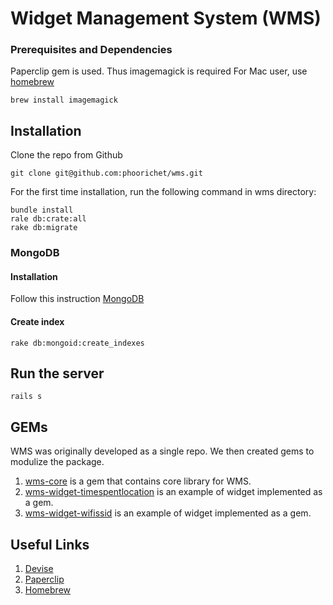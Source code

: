 Widget Management System (WMS)
========================

### Prerequisites and Dependencies

Paperclip gem is used. Thus imagemagick is required
For Mac user, use [homebrew](http://brew.sh/)
```
brew install imagemagick
```

## Installation
Clone the repo from Github
```
git clone git@github.com:phoorichet/wms.git
```

For the first time installation, run the following command in wms directory:
```
bundle install
rale db:crate:all
rake db:migrate
```

### MongoDB
#### Installation
Follow this instruction [MongoDB](http://docs.mongodb.org/manual/tutorial/install-mongodb-on-ubuntu/)

#### Create index
```
rake db:mongoid:create_indexes
```

## Run the server
```
rails s
```

## GEMs
WMS was originally developed as a single repo. We then created gems to modulize the package.

1. [wms-core](https://github.com/phoorichet/wms-core) is a gem that contains core library for WMS.
2. [wms-widget-timespentlocation](https://github.com/phoorichet/wms-widget-timespentlocation) is an example of widget implemented as a gem.
3. [wms-widget-wifissid](https://github.com/phoorichet/wms-widget-wifissid) is an example of widget implemented as a gem.


## Useful  Links
1. [Devise](https://github.com/plataformatec/devise)
2. [Paperclip](https://github.com/thoughtbot/paperclip)
3. [Homebrew](http://brew.io/)


